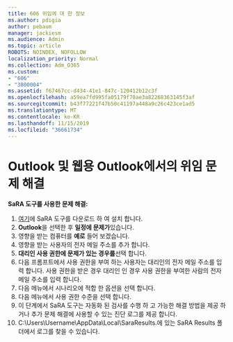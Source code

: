 ```yaml
---
title: 606 위임에 대 한 정보
ms.author: pdigia
author: pebaum
manager: jackiesm
ms.audience: Admin
ms.topic: article
ROBOTS: NOINDEX, NOFOLLOW
localization_priority: Normal
ms.collection: Adm_O365
ms.custom:
- "606"
- "3800004"
ms.assetid: f67467cc-d434-41e1-847c-120412b12c3f
ms.openlocfilehash: a59ea7fd995fa05179f70ae3a82268363145f3af
ms.sourcegitcommit: b43f77221f47b50c41197a448a9c26c423ce1ad5
ms.translationtype: MT
ms.contentlocale: ko-KR
ms.lasthandoff: 11/15/2019
ms.locfileid: "36661734"
---
```

# <a name="troubleshooting-delegation-in-outlook-and-outlook-on-the-web"></a>Outlook 및 웹용 Outlook에서의 위임 문제 해결

**SaRA 도구를 사용한 문제 해결:**

1. [여기](https://aka.ms/SaRA-SkypeForBusinessSignIn)에 SaRA 도구를 다운로드 하 여 설치 합니다.
1. **Outlook**을 선택한 후 **일정에 문제가**있습니다.
1. 영향을 받는 컴퓨터를 **예로** 들어 보겠습니다.
1. 영향을 받는 사용자의 전자 메일 주소를 추가 합니다.
1. **대리인 사용 권한에 문제가 있는 경우를**선택 합니다.
1. 다음 프롬프트에서 사용 권한을 부여 하는 사용자는 대리인의 전자 메일 주소를 입력 합니다. 사용 권한을 받은 경우 대리인 인 경우 사용 권한을 부여한 사람의 전자 메일 주소를 입력 합니다.
1. 다음 메뉴에서 시나리오에 적합 한 옵션을 선택 합니다.
1. 다음 메뉴에서 사용 권한 수준을 선택 합니다.
1. 이 단계에서 SaRA 도구는 자동화 된 검사를 수행 하 고 가능한 해결 방법을 제공 하거나 추가 문제 해결에 사용할 수 있는 진단 로그를 제공 합니다.
1. C:\Users\Username\AppData\Local\SaraResults.에 있는 SaRA Results 폴더에서 로그를 찾을 수 있습니다.
